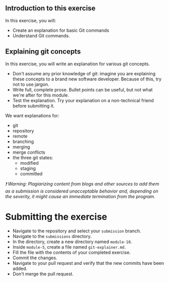 ## Introduction to this exercise

In this exercise, you will:
- Create an explanation for basic Git commands
- Understand Git commands.
## Explaining git concepts

In this exercise, you will write an explanation for various git concepts.

- Don't assume any prior knowledge of git: imagine you are explaining these concepts to a brand new software developer. Because of this, try not to use jargon.
- Write full, complete prose. Bullet points can be useful, but not what we're after for this module.
- Test the explanation. Try your explanation on a non-technical friend before submitting it.

We want explanations for:

- git
- repository
- remote
- branching
- merging
- merge conflicts
- the three git states:
  - modified
  - staging
  - committed


<i>❗ Warning: Plagiarizing content from blogs and other sources to add them as a submission is considered unacceptable behavior and, depending on the severity, it might cause an immediate termination from the program.</i>
</details>

# Submitting the exercise

- Navigate to the repository and select your `submission` branch.
- Navigate to the `submissions` directory.
- In the directory, create a new directory named `module-10`.
- Inside `module-5`, create a file named `git-explainer.md`.
- Fill the file with the contents of your completed exercise.
- Commit the changes.
- Navigate to your pull request and verify that the new commits have been added.
- Don't merge the pull request.


